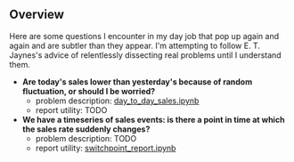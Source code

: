 ## Overview

Here are some questions I encounter in my day job that pop up again and again and are subtler than they appear. I'm attempting to follow E. T. Jaynes's advice of relentlessly dissecting real problems until I understand them.

* **Are today's sales lower than yesterday's because of random fluctuation, or should I be worried?**
  * problem description: [day_to_day_sales.ipynb](day_to_day_sales.ipynb)
  * report utility: TODO
* **We have a timeseries of sales events: is there a point in time at which the sales rate suddenly changes?**
  * problem description: TODO
  * report utility: [switchpoint_report.ipynb](switchpoint_report.ipynb)

